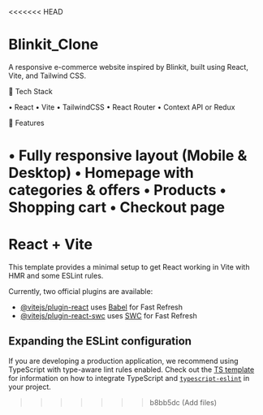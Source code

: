 <<<<<<< HEAD
# Blinkit_Clone
A responsive e-commerce website inspired by Blinkit, built using React, Vite, and Tailwind CSS.


🚀 Tech Stack

•	React
•	Vite
•	TailwindCSS
•	React Router
•	Context API or Redux


🎯 Features

•	Fully responsive layout (Mobile & Desktop)
•	Homepage with categories & offers
•	Products
•	Shopping cart 
•	Checkout page
=======
# React + Vite

This template provides a minimal setup to get React working in Vite with HMR and some ESLint rules.

Currently, two official plugins are available:

- [@vitejs/plugin-react](https://github.com/vitejs/vite-plugin-react/blob/main/packages/plugin-react) uses [Babel](https://babeljs.io/) for Fast Refresh
- [@vitejs/plugin-react-swc](https://github.com/vitejs/vite-plugin-react/blob/main/packages/plugin-react-swc) uses [SWC](https://swc.rs/) for Fast Refresh

## Expanding the ESLint configuration

If you are developing a production application, we recommend using TypeScript with type-aware lint rules enabled. Check out the [TS template](https://github.com/vitejs/vite/tree/main/packages/create-vite/template-react-ts) for information on how to integrate TypeScript and [`typescript-eslint`](https://typescript-eslint.io) in your project.
>>>>>>> b8bb5dc (Add files)
